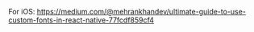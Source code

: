For iOS: https://medium.com/@mehrankhandev/ultimate-guide-to-use-custom-fonts-in-react-native-77fcdf859cf4